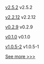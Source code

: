 
[v2.5.2](https://github.com/hyperledger/fabric/releases/tag/v2.5.2) v2.5.2

[v2.2.12](https://github.com/hyperledger/fabric/releases/tag/v2.2.12) v2.2.12

[v0.2.9](https://github.com/hyperledger/aries-askar/releases/tag/v0.2.9) v0.2.9

[v0.1.0](https://github.com/hyperledger/anoncreds-rs/releases/tag/v0.1.0) v0.1.0

[v1.0.5-2](https://github.com/hyperledger-labs/fabric-operator/releases/tag/v1.0.5-2) v1.0.5-1


[See more >>>](https://start-here.hyperledger.org/releases)
